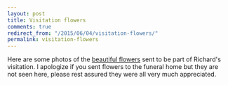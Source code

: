 ```yaml
---
layout: post
title: Visitation flowers
comments: true
redirect_from: "/2015/06/04/visitation-flowers/"
permalink: visitation-flowers
---
```


Here are some photos of the [beautiful flowers](https://goo.gl/photos/hfJL3CJ4zFJCzwQH9) sent to be part of Richard's visitation. I apologize if you sent flowers to the funeral home but they are not seen here, please rest assured they were all very much appreciated.
